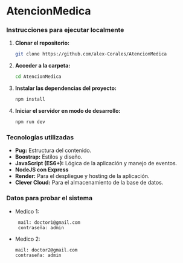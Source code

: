 # AtencionMedica
 
### Instrucciones para ejecutar localmente

1. **Clonar el repositorio:**

   ```bash
   git clone https://github.com/alex-Corales/AtencionMedica
   ```

2. **Acceder a la carpeta:**

   ```bash
   cd AtencionMedica
   ```

3. **Instalar las dependencias del proyecto:**

   ```bash
   npm install
   ```

4. **Iniciar el servidor en modo de desarrollo:**

   ```bash
   npm run dev
   ```

### Tecnologías utilizadas

- **Pug:** Estructura del contenido.
- **Boostrap:** Estilos y diseño.
- **JavaScript (ES6+):** Lógica de la aplicación y manejo de eventos.
- **NodeJS con Express**
- **Render:** Para el despliegue y hosting de la aplicación.
- **Clever Cloud:** Para el almacenamiento de la base de datos.

### Datos para probar el sistema

- Medico 1: 
  ```
   mail: doctor1@gmail.com 
   contraseña: admin
   ```
- Medico 2:
   ```
   mail: doctor2@gmail.com
   contraseña: admin
   ```

